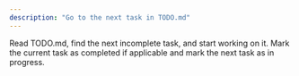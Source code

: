 ```yaml
---
description: "Go to the next task in TODO.md"
---
```


Read TODO.md, find the next incomplete task, and start working on it. Mark the current task as completed if applicable and mark the next task as in progress.
